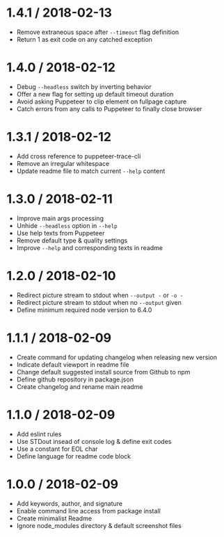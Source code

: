 
1.4.1 / 2018-02-13
==================

  * Remove extraneous space after `--timeout` flag definition
  * Return 1 as exit code on any catched exception

1.4.0 / 2018-02-12
==================

  * Debug `--headless` switch by inverting behavior
  * Offer a new flag for setting up default timeout duration
  * Avoid asking Puppeteer to clip element on fullpage capture
  * Catch errors from any calls to Puppeteer to finally close browser

1.3.1 / 2018-02-12
==================

  * Add cross reference to puppeteer-trace-cli
  * Remove an irregular whitespace
  * Update readme file to match current `--help` content

1.3.0 / 2018-02-11
==================

  * Improve main args processing
  * Unhide `--headless` option in `--help`
  * Use help texts from Puppeteer
  * Remove default type & quality settings
  * Improve `--help` and corresponding texts in readme

1.2.0 / 2018-02-10
==================

  * Redirect picture stream to stdout when `--output -` or `-o -`
  * Redirect picture stream to stdout when no `--output` given
  * Define minimum required node version to 6.4.0

1.1.1 / 2018-02-09
==================

  * Create command for updating changelog when releasing new version
  * Indicate default viewport in readme file
  * Change default suggested install source from Github to npm
  * Define github repository in package.json
  * Create changelog and rename main readme

1.1.0 / 2018-02-09
===================

  * Add eslint rules
  * Use STDout insead of console log & define exit codes
  * Use a constant for EOL char
  * Define language for readme code block

1.0.0 / 2018-02-09
===================

  * Add keywords, author, and signature
  * Enable command line access from package install
  * Create minimalist Readme
  * Ignore node_modules directory & default screenshot files


